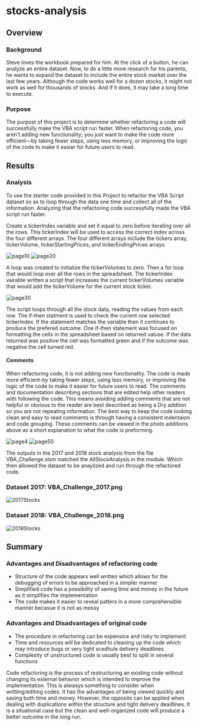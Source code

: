 # stocks-analysis
## Overview
### Background
Steve loves the workbook prepared for him. At the click of a button, 
he can analyze an entire dataset. 
Now, to do a little more research for his parents, 
he wants to expand the dataset to include the entire stock market over the last few years. 
Although the code works well for a dozen stocks, 
it might not work as well for thousands of stocks. And if it does, it may take a long time to execute.

### Purpose
The purpost of this project is to determine whether refactoring a code will successfully make the VBA script run faster.
When refactoring code, you aren’t adding new functionality; you just want to make the code more 
efficient—by taking fewer steps, using less memory, or 
improving the logic of the code to make it easier for future users to read. 

## Results
### Analysis
To use the starter code provided in this Project to refactor the VBA Script dataset so as to loop through the data one time and collect all of the information. Analyzing that the refactoring code successfully made the VBA script run faster. 

Create a tickerIndex variable and set it equal to zero before iterating over all the rows. This tickerIndex will be used to access the correct index across the four different arrays. The four different arrays include the tickers array, tickerVolume, tickerStartingPrices, and tickerEndingPrices arrays.

![page10](https://user-images.githubusercontent.com/86635590/126084274-fd6e9f79-4e33-498a-95f1-8bf5d0994a02.png)
![page20](https://user-images.githubusercontent.com/86635590/126084322-129b5449-6256-4a84-9ac0-8324a5e97a80.png)

A loop was created to initialize the tickerVolumes to zero. Then a for loop that would loop over all the rows in the spreadsheet. The tickerIndex vairable written a script that increases the current tickerVolumes variable that would add the tickerVolume for the current stock ticker.

![page30](https://user-images.githubusercontent.com/86635590/126084422-db27dee1-4a6d-4eea-863b-a167bada4daf.png)

The script loops through all the stock data, reading the values from each row. The if-then statment is used to check the current row selected tickerIndex. If the statement matches the variable then it continues to produce the prefered outcome. One if-then statement was focused on formatting the cells in the spreadsheet based on returned valuse. If the data returned was positive the cell was formatted green and if the outcome was negative the cell turned red. 

#### Comments
When refactoring code, it is not adding new functionality. The code is made more efficient-by taking fewer steps, using less memory, or improving the logic of the code to make it easier for future users to read. The comments and documentation describing sections that are edited help other readers with following the code. This means avoiding adding comments that are not helpful or obvious to the reader are best described as being a Dry addtion so you are not repeating information. The best way to keep the code looking clean and easy to read comments is through having a consistent indentaion and code grouping. These comments can be viewed in the photo additions above as a short explanation to what the code is preforming.


![page4](https://user-images.githubusercontent.com/86635590/126084508-55d818fd-e745-4911-89b8-9fb6c47baece.PNG)
![page50](https://user-images.githubusercontent.com/86635590/126084553-c6de3799-e5c5-47c6-8387-adf7ce94ca48.png)

The outputs in the 2017 and 2018 stock analysis from the file VBA_Challenge.xlsm matched the AllStockAnalysis in the module. Which then allowed the dataset to be anaylized and run through the refactored code.

### Dataset 2017: VBA_Challenge_2017.png
![2017Stocks](https://user-images.githubusercontent.com/86635590/126084754-89cdbc91-bd5c-429b-a63b-f88aca7ae11f.PNG)
### Dataset 2018: VBA_Challenge_2018.png
![2018Stocks](https://user-images.githubusercontent.com/86635590/126084763-e69d5979-b060-47fa-a406-cc773b80c31b.PNG)

## Summary
### Advantages and Disadvantages of refactoring code
- Structure of the code appears well written which allows for the debugging of errors to be approached in a simpler manner
- Simplified code has a possibility of saving time and money in the future as it simplifies the implementation
- The code makes it easier to reveal patters in a more comprehensible manner becasue it is not as messy
### Advantages and Disadvantages of original code
- The procedure in refactoring can be expensice and risky to implement
- Time and resources will be dedicated to cleaning up the code which may introduce bugs or very tight scedhule delivery deadlines
- Complexity of unstructured code is usually best to split in several functions

Code refactoring is the process of restructuring an existing code without changing its external behavior which is intended to improve the implementation. This is alwasys something to consider when writting/editing codes. It has the advantages of being viewed quickly and saving both time and money. However, the opposite can be applied when dealing with duplications within the structure and tight delivery deadlines. It is a situational case but the clean and well-organized code will produce a better outcome in the long run.
